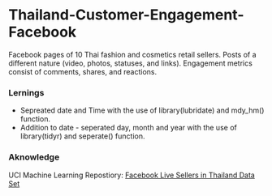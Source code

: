 # Thailand-Customer-Engagement-Facebook
Facebook pages of 10 Thai fashion and cosmetics retail sellers. Posts of a different nature (video, photos, statuses, and links). Engagement metrics consist of comments, shares, and reactions.


### Lernings

- Sepreated date and Time with the use of library(lubridate) and mdy_hm() function.
- Addition to date - seperated day, month and year with the use of library(tidyr) and seperate() function. 

### Aknowledge 
UCI Machine Learning Repostiory: [Facebook Live Sellers in Thailand Data Set](https://archive.ics.uci.edu/ml/datasets/Facebook+Live+Sellers+in+Thailand#)
